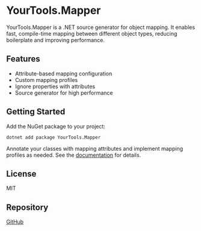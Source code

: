 ﻿# YourTools.Mapper

YourTools.Mapper is a .NET source generator for object mapping. It enables fast, compile-time mapping between different object types, reducing boilerplate and improving performance.

## Features
- Attribute-based mapping configuration
- Custom mapping profiles
- Ignore properties with attributes
- Source generator for high performance

## Getting Started
Add the NuGet package to your project:

```
dotnet add package YourTools.Mapper
```

Annotate your classes with mapping attributes and implement mapping profiles as needed. See the [documentation](https://yourtools.example.com) for details.

## License
MIT

## Repository
[GitHub](https://github.com/)

